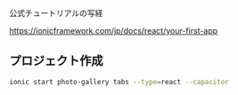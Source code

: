 公式チュートリアルの写経

https://ionicframework.com/jp/docs/react/your-first-app


## プロジェクト作成

```sh
ionic start photo-gallery tabs --type=react --capacitor
```


